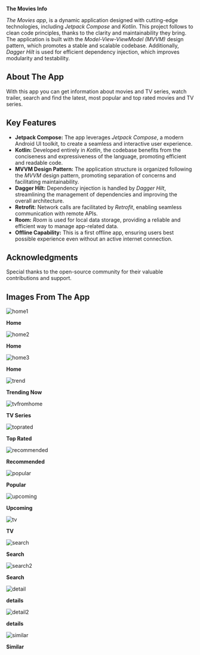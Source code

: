 **The Movies Info**

*The Movies  app*,  is a dynamic application designed with cutting-edge technologies, including *Jetpack Compose* and *Kotlin*. This project follows to clean code principles, thanks to the clarity and maintainability they bring. The application is built with the *Model-View-ViewModel (MVVM)* design pattern, which promotes a stable and scalable codebase. Additionally, *Dagger Hilt* is used for efficient dependency injection, which improves modularity and testability.

## About The App
With this app you can get information about movies and TV series, watch trailer, search and find the latest, most popular and top rated movies and TV series.

## Key Features

- **Jetpack Compose:** The app leverages *Jetpack Compose*, a modern Android UI toolkit, to create a seamless and interactive user experience.
- **Kotlin:** Developed entirely in *Kotlin*, the codebase benefits from the conciseness and expressiveness of the language, promoting efficient and readable code.
- **MVVM Design Pattern:** The application structure is organized following the *MVVM* design pattern, promoting separation of concerns and facilitating maintainability.
- **Dagger Hilt:** Dependency injection is handled by *Dagger Hilt*, streamlining the management of dependencies and improving the overall architecture.
- **Retrofit:** Network calls are facilitated by *Retrofit*, enabling seamless communication with remote APIs.
- **Room:** *Room* is used for local data storage, providing a reliable and efficient way to manage app-related data.
- **Offline Capability:** This is a first offline app, ensuring users best possible experience even without an active internet connection.


## Acknowledgments

Special thanks to the open-source community for their valuable contributions and support.

## Images From The App

![home1](https://github.com/sherifshabans/Movies-App/blob/main/Images/home1.jpg)

**Home**

![home2](https://github.com/sherifshabans/Movies-App/blob/main/Images/home2.jpg)

**Home**

![home3](https://github.com/sherifshabans/Movies-App/blob/main/Images/home3.jpg)

**Home**


![trend](https://github.com/sherifshabans/Movies-App/blob/main/Images/trend.jpg)

**Trending Now**

![tvfromhome](https://github.com/sherifshabans/Movies-App/blob/main/Images/tvfromhome.jpg)

**TV Series**

![toprated](https://github.com/sherifshabans/Movies-App/blob/main/Images/toprated.jpg)

**Top Rated**

![recommended](https://github.com/sherifshabans/Movies-App/blob/main/Images/recommended.jpg)

**Recommended**

![popular](https://github.com/sherifshabans/Movies-App/blob/main/Images/popular.jpg)

**Popular**

![upcoming](https://github.com/sherifshabans/Movies-App/blob/main/Images/upcoming.jpg)

**Upcoming**

![tv](https://github.com/sherifshabans/Movies-App/blob/main/Images/tv.jpg)

**TV**

![search](https://github.com/sherifshabans/Movies-App/blob/main/Images/search.jpg)

**Search**

![search2](https://github.com/sherifshabans/Movies-App/blob/main/Images/search2.jpg)

**Search**

![detail](https://github.com/sherifshabans/Movies-App/blob/main/Images/detail.jpg)

**details**

![detail2](https://github.com/sherifshabans/Movies-App/blob/main/Images/detail2.jpg)

**details**

![similar](https://github.com/sherifshabans/Movies-App/blob/main/Images/similar.jpg)

**Similar**




